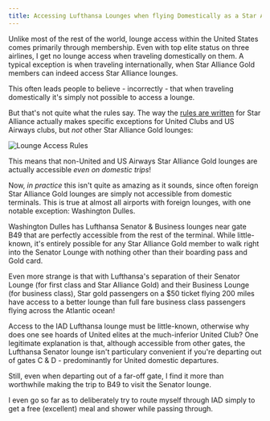 ```yaml
---
title: Accessing Lufthansa Lounges when flying Domestically as a Star Alliance Gold
---
```


Unlike most of the rest of the world, lounge access within the United States
comes primarily through membership. Even with top elite status on three
airlines, I get no lounge access when traveling domestically on them. A typical
exception is when traveling internationally, when Star Alliance Gold members can
indeed access Star Alliance lounges.

This often leads people to believe - incorrectly - that when traveling
domestically it's simply not possible to access a lounge.

But that's not quite what the rules say. The way the [rules are written](http://www.staralliance.com/en/benefits/status-benefits/lounge-access-policy/) for Star
Alliance actually makes specific exceptions for United Clubs and US Airways
clubs, but *not* other Star Alliance Gold lounges:

<div class="image-container">
  <img src="/blog/2014/03/16/accessing-lufthansa-lounges-domestically-as-star-gold/rules.png" alt="Lounge Access Rules" />
</div>

This means that non-United and US Airways Star Alliance Gold lounges are
actually accessible *even on domestic trips*!

Now, *in practice* this isn't quite as amazing as it sounds, since often foreign
Star Alliance Gold lounges are simply not accessible from domestic terminals.
This is true at almost all airports with foreign lounges, with one notable exception: Washington Dulles.

Washington Dulles has Lufthansa Senator & Business lounges near gate B49 that
are perfectly accessible from the rest of the terminal. While little-known, it's
entirely possible for any Star Alliance Gold member to walk right into the
Senator Lounge with nothing other than their boarding pass and Gold card.

Even more strange is that with Lufthansa's separation of their Senator Lounge (for first
class and Star Alliance Gold) and their Business Lounge (for business class),
Star gold passengers on a $50 ticket flying 200 miles have access to a better
lounge than full fare business class passengers flying across the Atlantic
ocean!

Access to the IAD Lufthansa lounge must be little-known, otherwise why does one see hoards of United elites at
the much-inferior United Club? One legitimate explanation is that, although
accessible from other gates, the Lufthansa Senator lounge isn't particulary
convenient if you're departing out of gates C & D - predominantly for United
domestic departures.

Still, even when departing out of a far-off gate, I find it more than worthwhile
making the trip to B49 to visit the Senator lounge.

I even go so far as to deliberately try to route myself through IAD simply to
get a free (excellent) meal and shower while passing through.

